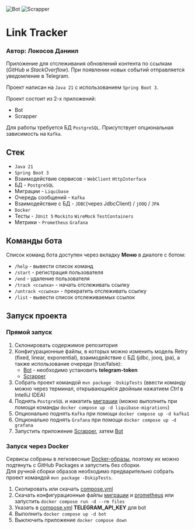 ![Bot](https://github.com/Space27/JavaBackendSpring/actions/workflows/bot.yml/badge.svg)
![Scrapper](https://github.com/Space27/JavaBackendSpring/actions/workflows/scrapper.yml/badge.svg)

# Link Tracker

### Автор: Локосов Даниил

Приложение для отслеживания обновлений контента по ссылкам (*GitHub* и *StackOverflow*).
При появлении новых событий отправляется уведомление в Telegram.

Проект написан на `Java 21` с использованием `Spring Boot 3`.

Проект состоит из 2-х приложений:
* Bot
* Scrapper

Для работы требуется БД `PostgreSQL`. Присутствует опциональная зависимость на `Kafka`.

## Стек

* `Java 21`
* `Spring Boot 3`
* Взаимодействие сервисов - `WebClient` `HttpInterface`
* БД - `PostgreSQL`
* Миграции - `Liquibase`
* Очередь сообщений - `Kafka`
* Взаимодействие с БД - `JDBC`(через JdbcClient) / `jOOQ` / `JPA`
* `Docker`
* Тесты - `JUnit 5` `Mockito` `WireMock` `TestContainers`
* Метрики - `Prometheus` `Grafana`

## Команды бота

Список команд бота доступен через вкладку **Меню** в диалоге с ботом:
* `/help` - вывести список команд
* `/start` - регистрация пользователя
* `/end` - удаление пользователя
* `/track <ссылка>` - начать отслеживать ссылку
* `/untrack <ссылка>` - прекратить отслеживать ссылку
* `/list` - вывести список отслеживаемых ссылок

## Запуск проекта

### Прямой запуск
1. Склонировать содержимое репозитория
2. Конфигурационные файлы, в которых можно изменить модель Retry (fixed, linear, exponential), взаимодействие с БД (jdbc, jooq, jpa), а также использование очереди (true/false):
   * [Bot](bot/src/main/resources/application.yml) - необходимо установить **telegram-token**
   * [Scrapper](scrapper/src/main/resources/application.yml)
3. Собрать проект командой `mvn package -DskipTests` (ввести команду можно через терминал, открывающийся двойным нажатием *Ctrl* в IntelliJ IDEA)
4. Поднять `PostgreSQL` и накатить [миграции](migrations) (можно выполнить при помощи команды `docker compose up -d liquibase-migrations`)
5. Опционально поднять `Kafka` при помощи `docker compose up -d kafka1`
6. Опционально поднять `Grafana` при помощи `docker compose up -d grafana`
7. Запустить приложение [Scrapper](scrapper/src/main/java/edu/java/scrapper/ScrapperApplication.java), затем [Bot](bot/src/main/java/edu/java/bot/BotApplication.java)

### Запуск через Docker
Сервисы собраны в легковесные [Docker-образы](https://github.com/Space27?tab=packages&repo_name=JavaBackendSpring), поэтому их можно подтянуть с GitHub Packages и запустить без сборки.  
Для ручной сборки образов необходимо предварительно собрать проект командой `mvn package -DskipTests`.
1. Скопировать или скачать [compose.yml](compose.yml)
2. Скачать конфигурационные файлы [миграции](migrations) и [prometheus](prometheus.yml) или запустить `docker compose run -d --rm files`
3. Указать в [compose.yml](compose.yml) **TELEGRAM_API_KEY** для bot
4. Выполнить `docker compose up -d bot`
5. Выключить приложение `docker compose down`
